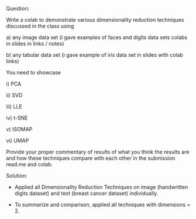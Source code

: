 Question:

Write a colab to demonstrate various dimensionality reduction techniques discussed in the class using 

a) any image data set (i gave examples of faces and digits data sets colabs in slides in links / notes)

b) any tabular data set (i gave example of iris data set in slides with colab links)

You need to showcase 

i) PCA

ii) SVD

iii) LLE

iv) t-SNE

v) ISOMAP

vi) UMAP

 

Provide your proper commentary of results of what you think the results are and how these techniques compare wtih each other in the submission read.me and colab.

 
Solution:

- Applied all Dimensionality Reduction Techniques on image (handwritten digits dataset) and text (breast cancer dataset) individually.

- To summarize and comparison, applied all techniques with dimensions = 2. 
